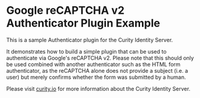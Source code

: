 # Google reCAPTCHA v2 Authenticator Plugin Example #

This is a sample Authenticator plugin for the Curity Identity Server.

It demonstrates how to build a simple plugin that can be used to authenticate via Google's reCAPTCHA v2. Please note
that this should only be used combined with another authenticator such as the HTML form authenticator, as the
reCAPTCHA alone does not provide a subject (i.e. a user) but merely confirms whether the form was submitted by a human.

Please visit [curity.io](https://curity.io/) for more information about the Curity Identity Server.